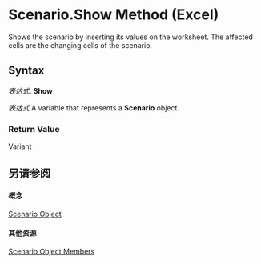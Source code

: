 
# Scenario.Show Method (Excel)

Shows the scenario by inserting its values on the worksheet. The affected cells are the changing cells of the scenario.


## Syntax

 _表达式_. **Show**

 _表达式_ A variable that represents a **Scenario** object.


### Return Value

Variant


## 另请参阅


#### 概念


[Scenario Object](edd1c4f4-12b1-0d9f-f4aa-dd66278ba891.md)
#### 其他资源


[Scenario Object Members](http://msdn.microsoft.com/library/fd862abd-99a5-c18d-8ad2-462a49a50b6c%28Office.15%29.aspx)